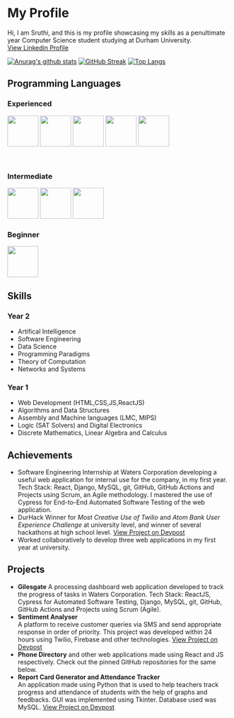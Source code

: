 # My Profile <br>
Hi, I am Sruthi, and this is my profile showcasing my skills as a penultimate year Computer Science student studying at Durham University. <br>
[View Linkedin Profile](https://www.linkedin.com/in/sruthi-s-885b11190/) <br>

[![Anurag's github stats](https://github-readme-stats.vercel.app/api?username=Sruthi-29)](https://github.com/anuraghazra/github-readme-stats)
[![GitHub Streak](https://streak-stats.demolab.com/?user=Sruthi-29)](https://git.io/streak-stats)
[![Top Langs](https://github-readme-stats.vercel.app/api/top-langs/?username=Sruthi-29&layout=compact)](https://github.com/anuraghazra/github-readme-stats)

## Programming Languages <br>

### Experienced 
<p>
  <img src="https://upload.wikimedia.org/wikipedia/commons/thumb/c/c3/Python-logo-notext.svg/1200px-Python-logo-notext.svg.png" width="70"/>
  <img src="https://pbs.twimg.com/profile_images/1512090708181725184/KAPAXmDg_400x400.jpg" width="70/>
  <img src="https://upload.wikimedia.org/wikipedia/commons/thumb/6/61/HTML5_logo_and_wordmark.svg/1200px-HTML5_logo_and_wordmark.svg.png" width="70"/>
  <img src="https://upload.wikimedia.org/wikipedia/commons/thumb/e/e0/Git-logo.svg/1024px-Git-logo.svg.png" width="70"/>
  <img src="https://pbs.twimg.com/profile_images/1255113654049128448/J5Yt92WW_400x400.png" width="70"/>
  <img src="https://cdn.worldvectorlogo.com/logos/react-1.svg" width="70"/>
</p>
<br>

### Intermediate 
<p>
  <img src="https://cdn-icons-png.flaticon.com/512/919/919826.png" width="70"/> 
  <img src="https://upload.wikimedia.org/wikipedia/commons/thumb/9/99/Unofficial_JavaScript_logo_2.svg/2048px-Unofficial_JavaScript_logo_2.svg.png" width="70"/>
  <img src="https://miro.medium.com/max/300/1*veOyRtKTPeoqC_VlWNUc5Q.png" width="70/>
  <img src="https://upload.wikimedia.org/wikipedia/commons/thumb/d/d5/CSS3_logo_and_wordmark.svg/1200px-CSS3_logo_and_wordmark.svg.png" width="70"/> 
</p>

### Beginner 
<img src= "https://www.django-rest-framework.org/img/logo.png" width="70" />                 
<br>

## Skills <br>

### Year 2 <br>
* Artifical Intelligence 
* Software Engineering
* Data Science
* Programming Paradigms
* Theory of Computation
* Networks and Systems

### Year 1 <br>
* Web Development (HTML,CSS,JS,ReactJS) 
* Algorithms and Data Structures 
* Assembly and Machine languages (LMC, MIPS)
* Logic (SAT Solvers) and Digital Electronics <br>
* Discrete Mathematics, Linear Algebra and Calculus


## Achievements <br>
* Software Engineering Internship at Waters Corporation developing a useful web application for internal use for the company, in my first year. Tech Stack: React, Django, MySQL, git, GitHub, GitHub Actions and Projects using Scrum, an Agile methodology. I mastered the use of Cypress for End-to-End Automated Software Testing of the web application.
* DurHack Winner for *Most Creative Use of Twilio* and *Atom Bank User Experience Challenge* at university level, and winner of several hackathons at high school level. [View Project on Devpost](https://devpost.com/software/sentiment-analyser-w1qlmy)
*  Worked collaboratively to develop three web applications in my first year at university. 

## Projects <br>
* **Gilesgate** A processing dashboard web application developed to track the progress of tasks in Waters Corporation. Tech Stack: ReactJS, Cypress for Automated Software Testing, Django, MySQL, git, GitHub, GitHub Actions and Projects using Scrum (Agile).
* **Sentiment Analyser**  <br> A platform to receive customer queries via SMS and send appropriate response in order of priority. This project was developed within 24 hours using Twilio, Firebase and other technologies. [View Project on Devpost](https://devpost.com/software/sentiment-analyser-w1qlmy)
* **Phone Directory** and other web applications made using React and JS respectively. Check out the pinned GitHub repositories for the same below.<br>
* **Report Card Generator and Attendance Tracker**  <br>
An application made using Python that is used to help teachers track progress and attendance of students with the help of graphs and feedbacks. GUI was implemented using Tkinter. Database used was MySQL. [View Project on Devpost](https://devpost.com/software/eduplot)<br>

